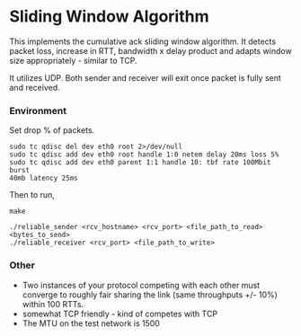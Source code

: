 # Sliding Window Algorithm

This implements the cumulative ack sliding window algorithm. It detects packet loss, increase in RTT, bandwidth x delay product and adapts window size appropriately - similar to TCP.

It utilizes UDP. Both sender and receiver will exit once packet is fully sent and received.

### Environment

Set drop % of packets.
```
sudo tc qdisc del dev eth0 root 2>/dev/null
sudo tc qdisc add dev eth0 root handle 1:0 netem delay 20ms loss 5%
sudo tc qdisc add dev eth0 parent 1:1 handle 10: tbf rate 100Mbit burst
40mb latency 25ms
```

Then to run,
```
make

./reliable_sender <rcv_hostname> <rcv_port> <file_path_to_read> <bytes_to_send>
./reliable_receiver <rcv_port> <file_path_to_write>
```


### Other
- Two instances of your protocol competing with each other must converge to roughly fair sharing the link (same throughputs +/- 10%) within 100 RTTs.
- somewhat TCP friendly - kind of competes with TCP
- The MTU on the test network is 1500